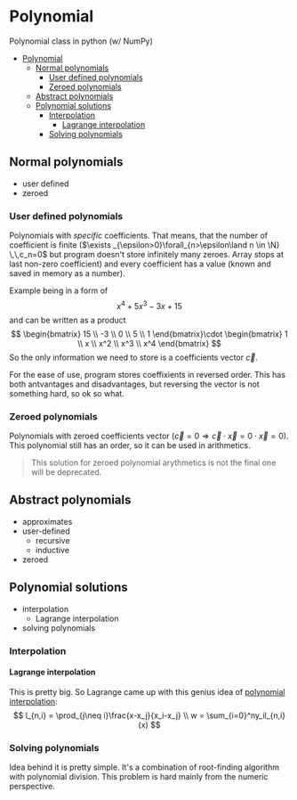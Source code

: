 # Polynomial

Polynomial class in python (w/ NumPy)

- [Polynomial](#polynomial)
  - [Normal polynomials](#normal-polynomials)
    - [User defined polynomials](#user-defined-polynomials)
    - [Zeroed polynomials](#zeroed-polynomials)
  - [Abstract polynomials](#abstract-polynomials)
  - [Polynomial solutions](#polynomial-solutions)
    - [Interpolation](#interpolation)
      - [Lagrange interpolation](#lagrange-interpolation)
    - [Solving polynomials](#solving-polynomials)

## Normal polynomials

- user defined
- zeroed

### User defined polynomials

Polynomials with *specific* coefficients. That means, that the number of coefficient is finite ($\exists _{\epsilon>0}\forall_{n>\epsilon\land n \in \N} \,\,c_n=0$ but program doesn't store infinitely many zeroes. Array stops at last non-zero coefficient) and every coefficient has a value (known and saved in memory as a number).

Example being in a form of
$$
x^4+5x^3-3x+15
$$
and can be written as a product
$$
\begin{bmatrix}
    15 \\ -3 \\ 0 \\ 5 \\ 1
\end{bmatrix}\cdot
\begin{bmatrix}
    1 \\ x \\ x^2 \\ x^3 \\ x^4
\end{bmatrix}
$$
So the only information we need to store is a coefficients vector $\vec{c}$.

For the ease of use, program stores coeffixients in reversed order. This has both antvantages and disadvantages, but reversing the vector is not something hard, so ok so what.

### Zeroed polynomials

Polynomials with zeroed coefficients vector ($\vec{c}=0\Rightarrow \vec c \cdot \vec x = 0\cdot \vec x = 0$). This polynomial still has an order, so it can be used in arithmetics.
> This solution for zeroed polynomial arythmetics is not the final one will be deprecated.

## Abstract polynomials

- approximates
- user-defined
  - recursive
  - inductive
- zeroed

## Polynomial solutions

- interpolation
  - Lagrange interpolation
- solving polynomials

### Interpolation

#### Lagrange interpolation

This is pretty big. So Lagrange came up with this genius idea of [polynomial interpolation](https://en.wikipedia.org/wiki/Polynomial_interpolation):
$$
l_{n,i} = \prod_{j\neq i}\frac{x-x_j}{x_i-x_j} \\
w = \sum_{i=0}^ny_il_{n,i}(x)
$$

### Solving polynomials

Idea behind it is pretty simple. It's a combination of root-finding algorithm with polynomial division. This problem is hard mainly from the numeric perspective.
